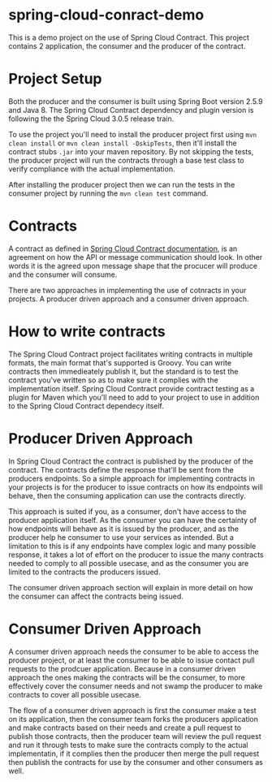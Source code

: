 # spring-cloud-conract-demo
This is a demo project on the use of Spring Cloud Contract. This project contains 2 application, the consumer and the producer of the contract. 

# Project Setup
Both the producer and the consumer is built using Spring Boot version 2.5.9 and Java 8. The Spring Cloud Contract dependency and plugin version is following the the Spring Cloud 3.0.5 release train.

To use the project you'll need to install the producer project first using `mvn clean install` or `mvn clean install -DskipTests`, then it'll install the contract stubs `.jar` into your maven repository. By not skipping the tests, the producer project will run the contracts through a base test class to verify compliance with the actual implementation.

After installing the producer project then we can run the tests in the consumer project by running the `mvn clean test` command.

# Contracts
A contract as defined in [Spring Cloud Contract documentation](https://docs.spring.io/spring-cloud-contract/docs/3.0.5/reference/html/getting-started.html#getting-started-what-is-a-contract), is an agreement on how the API or message communication should look. In other words it is the agreed upon message shape that the procucer will produce and the consumer will consume.

There are two approaches in implementing the use of cotnracts in your projects. A producer driven approach and a consumer driven approach.

# How to write contracts
The Spring Cloud Contract project facilitates writing contracts in multiple formats, the main format that's supported is Groovy. You can write contracts then immedieately publish it, but the standard is to test the contract you've written so as to make sure it complies with the implementation itself. Spring Cloud Contract provide contract testing as a plugin for Maven which you'll need to add to your project to use in addition to the Spring Cloud Contract dependecy itself.

# Producer Driven Approach
In Spring Cloud Contract the contract is published by the producer of the contract. The contracts define the response that'll be sent from the producers endpoints. So a simple approach for implementing contracts in your projects is for the producer to issue contracts on how its endpoints will behave, then the consuming application can use the contracts directly.

This approach is suited if you, as a consumer, don't have access to the producer application itself. As the consumer you can have the certainty of how endpoints will behave as it is issued by the producer, and as the producer help he consumer to use your services as intended. But a limitation to this is if any endpoints have complex logic and many possible response, it takes a lot of effort on the producer to issue the many contracts needed to comply to all possible usecase, and as the consumer you are limited to the contracts the producers issued.

The consumer driven approach section will explain in more detail on how the consumer can affect the contracts being issued.

# Consumer Driven Approach
A consumer driven approach needs the consumer to be able to access the producer project, or at least the consumer to be able to issue contact pull requests to the prodcuer application. Because in a consumer driven approach the ones making the contracts will be the consumer, to more effectively cover the consumer needs and not swamp the producer to make contracts to cover all possible usecase.

The flow of a consumer driven approach is first the consumer make a test on its application, then the consumer team forks the producers application and make contracts based on their needs and create a pull request to publish those contracts, then the producer team will review the pull request and run it through tests to make sure the contracts comply to the actual implementatin, if it complies then the producer then merge the pull request then publish the contracts for use by the consumer and other consumers as well.
